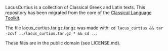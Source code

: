 LacusCurtius is a collection of Classical Greek and Latin texts. This repository has been migrated from the core of the [Classical Language Toolkit](https://github.com/kylepjohnson/cltk).

The file lacus_curtius.tar.gz.tar.gz was made with: `cd lacus_curtius && tar -zcvf ../lacus_curtius.tar.gz * && cd ..`.

These files are in the public domain (see LICENSE.md).


